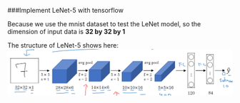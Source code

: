 ###Implement LeNet-5 with tensorflow

Because we use the mnist dataset to test the LeNet model, so the dimension of input data is **32 by 32 by 1**

The structure of LeNet-5 shows here:
![](https://github.com/RicardoZiTseng/Neural_Network_Models/blob/master/LeNet-5/Pictures/LeNet-5_structure.png)
